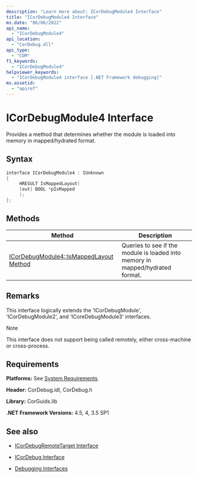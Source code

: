 ```yaml
---
description: "Learn more about: ICorDebugModule4 Interface"
title: "ICorDebugModule4 Interface"
ms.date: "06/06/2022"
api_name: 
  - "ICorDebugModule4"
api_location: 
  - "CorDebug.dll"
api_type: 
  - "COM"
f1_keywords: 
  - "ICorDebugModule4"
helpviewer_keywords: 
  - "ICorDebugModule4 interface [.NET Framework debugging]"
ms.assetid:
  - "apiref"
---
```

# ICorDebugModule4 Interface

Provides a method that determines whether the module is loaded into memory in mapped/hydrated format.
  
## Syntax  
  
```cpp  
interface ICorDebugModule4 : IUnknown  
{  
     HRESULT IsMappedLayout(
     [out] BOOL *pIsMapped
     ); 
};  
```  
  
## Methods  
  
|Method|Description|  
|------------|-----------------|  
|[ICorDebugModule4::IsMappedLayout Method](icordebugmodule4-ismappedlayout-method.md)|Queries to see if the module is loaded into memory in mapped/hydrated format.|  
  
## Remarks  

 This interface logically extends the 'ICorDebugModule', 'ICorDebugModule2', and 'ICoreDebugModule3' interfaces.  
  
> [!NOTE]
> This interface does not support being called remotely, either cross-machine or cross-process.  
  
## Requirements  

 **Platforms:** See [System Requirements](../../get-started/system-requirements.md).  
  
 **Header:** CorDebug.idl, CorDebug.h  
  
 **Library:** CorGuids.lib  
  
 **.NET Framework Versions:** 4.5, 4, 3.5 SP1
  
## See also

- [ICorDebugRemoteTarget Interface](icordebugremotetarget-interface.md)
- [ICorDebug Interface](icordebug-interface.md)

- [Debugging Interfaces](debugging-interfaces.md)
